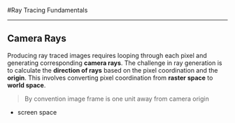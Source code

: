 #Ray Tracing Fundamentals

---
## Camera Rays
Producing ray traced images requires looping through each pixel and generating corresponding **camera rays**. The challenge in ray generation is to calculate the **direction of rays** based on the pixel coordination and the **origin**. This involves converting pixel coordination from **raster space** to **world space**.

> By convention image frame is one unit away from camera origin
> 

- screen space

